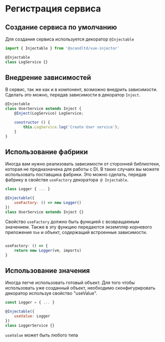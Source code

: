 # Регистрация сервиса

## Создание сервиса по умолчанию

Для создания сервиса используется декоратор `@Injectable`

``` js
import { Injectable } from '@scandltd/vue-injector'

@Injectable
class LogService {}
```


## Внедрение зависимостей

В сервис, так же как и в компонент, возможно внедрить зависимости. Сделать это можно, передав зависимости в декоратор `Inject`.

``` js
@Injectable
class UserService extends Inject {
    @Inject(LogService) LogService;

    constructor () {
        this.LogService.log('Create User service');
    }
}
```

## Использование фабрики

Иногда вам нужно реализовать зависимости от сторонней библиотеки, которая не предназначена для работы с DI. В таких случаях вы можете использовать поставщика фабрики. Это можно сделать, передав фабрику в свойстве `useFactory` декоратора` @ Injectable`.

``` js
class Logger { ... }

@Injectable({
    useFactory: () => new Logger()
})
class UserService extends Inject {}
```

Свойство `useFactory` должно быть функцией с возвращаемым значением. Также в эту функцию передаются экземпляр корневого приложения `Vue` и объект, содержащий встроенные зависимости.

``` js

useFactory: () => {
    return new Logger(vm, imports)
}
```

## Использование значения

Иногда легче использовать готовый объект. Для того чтобы использовать уже созданный объект, необходимо сконфигурировать декоратор используя свойство "useValue".
``` js
const Logger = { ... }

@Injectable({
    useValue: Logger
})
class LoggerService {}
```
`useValue` может быть любого типа
